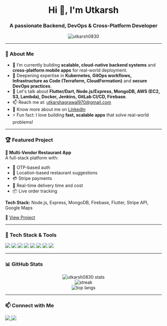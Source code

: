 <h1 align="center">Hi 👋, I'm Utkarsh</h1>
<h3 align="center">A passionate Backend, DevOps & Cross-Platform Developer</h3>

<p align="center">
  <img src="https://komarev.com/ghpvc/?username=utkarsh0830&label=Profile%20views&color=0e75b6&style=flat" alt="utkarsh0830" />
</p>

---

### 🚀 About Me

- 🔭 I’m currently building **scalable, cloud-native backend systems** and **cross-platform mobile apps** for real-world deployment.
- 🌱 Deepening expertise in **Kubernetes, GitOps workflows, Infrastructure as Code (Terraform, CloudFormation)** and **secure DevOps practices**.
- 💬 Let's talk about **Flutter/Dart, Node.js/Express, MongoDB, AWS (EC2, S3, Lambda), Docker, Jenkins, GitLab CI/CD, Firebase**.
- 📫 Reach me at: [utkarshagrawal970@gmail.com](mailto:utkarshagrawal970@gmail.com)
- 📄 Know more about me on [LinkedIn](https://www.linkedin.com/in/utkarshagrawal0830/)
- ⚡ Fun fact: I love building **fast, scalable apps** that solve real-world problems!

---

### 🏆 Featured Project

**🔧 Multi-Vendor Restaurant App**  
A full-stack platform with:
- 🔐 OTP-based auth
- 📍 Location-based restaurant suggestions
- 💳 Stripe payments
- 🚚 Real-time delivery time and cost
- 📦 Live order tracking

**Tech Stack:** Node.js, Express, MongoDB, Firebase, Flutter, Stripe API, Google Maps

🔗 [View Project](https://github.com/utkarsh0830/Restaurant-App)

---

### 🧰 Tech Stack & Tools

<p align="left">
  <img src="https://img.shields.io/badge/Dart-0175C2?style=for-the-badge&logo=dart&logoColor=white"/>
  <img src="https://img.shields.io/badge/Flutter-02569B?style=for-the-badge&logo=flutter&logoColor=white"/>
  <img src="https://img.shields.io/badge/Node.js-339933?style=for-the-badge&logo=node.js&logoColor=white"/>
  <img src="https://img.shields.io/badge/MongoDB-4EA94B?style=for-the-badge&logo=mongodb&logoColor=white"/>
  <img src="https://img.shields.io/badge/Docker-2496ED?style=for-the-badge&logo=docker&logoColor=white"/>
  <img src="https://img.shields.io/badge/Kubernetes-326CE5?style=for-the-badge&logo=kubernetes&logoColor=white"/>
  <img src="https://img.shields.io/badge/GitLab%20CI%2FCD-FCA121?style=for-the-badge&logo=gitlab&logoColor=white"/>
  <img src="https://img.shields.io/badge/Firebase-FFCA28?style=for-the-badge&logo=firebase&logoColor=black"/>
</p>

---

### 📊 GitHub Stats

<p align="center">
  <img src="https://github-readme-stats.vercel.app/api?username=utkarsh0830&show_icons=true&theme=radical" alt="utkarsh0830 stats"/>
  <br/>
  <img src="https://github-readme-streak-stats.herokuapp.com?user=utkarsh0830&theme=radical&hide_border=true" alt="streak"/>
  <br/>
  <img src="https://github-readme-stats.vercel.app/api/top-langs/?username=utkarsh0830&layout=compact&theme=radical" alt="top langs"/>
</p>

---

### 📫 Connect with Me

<p align="left">
  <a href="https://www.linkedin.com/in/utkarshagrawal0830/" target="_blank">
    <img src="https://img.shields.io/badge/LinkedIn-0077B5.svg?style=for-the-badge&logo=linkedin&logoColor=white"/>
  </a>
  <a href="mailto:utkarsh0830@gmail.com" target="_blank">
    <img src="https://img.shields.io/badge/Gmail-D14836?style=for-the-badge&logo=gmail&logoColor=white"/>
  </a>
</p>
